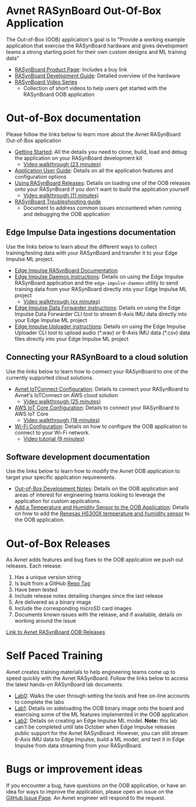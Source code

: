 # Avnet RASynBoard Out-Of-Box Application

The Out-of-Box (OOB) application's goal is to "Provide a working example application that exercise the RASynBoard hardware and gives development teams a strong starting point for their own custom designs and ML training data"

- [RASynBoard Product Page](http://avnet.me/RASynBoard): Includes a buy link
- [RASynBoard Development Guide](http://avnet.me/rasynboard-ug): Detailed overview of the hardware
- [RASynBoard Video Series](./docs/RASnyVideoSeries.md)
    - Collection of short videos to help users get started with the RASynBoard OOB application

# Out-of-Box documentation
Please follow the links below to learn more about the Avnet RASynBoard Out-of-Box application

- [Getting Started](./docs/RASyBoardGettingStarted.md): All the details you need to clone, build, load and debug the application on your RASynBoard development kit
    - [Video walkthrough (23 minutes)](http://avnet.me/RASynGettingStartedVideo)
- [Application User Guide](./docs/ApplicationUserGuide.md): Details on all the application features and configuration options
- [Using RASynBoard Releases](./docs/UsingRASynbBoardReleases.md): Details on loading one of the OOB releases onto your RASynBoard if you don't want to build the application yourself
    - [Video walkthrough (11 minutes)](http://avnet.me/RASynUsingReleasesVideo)
- [RASynBoard Troubleshooting guide](./docs/RASynTroubleshootingGuide.md)
    - Document to address common issues encountered when running and debugging the OOB application

## Edge Impulse Data ingestions documentation
Use the links below to learn about the different ways to collect training/testing data with your RASynBoard and transfer it to your Edge Impulse ML project.

- [Edge Impulse RASynBoard Documentation](https://docs.edgeimpulse.com/docs/development-platforms/officially-supported-mcu-targets/avnet-rasynboard)
- [Edge Impulse Daemon instructions](./docs/RASynEdgeImpulseDataIngestion.md): Details on using the Edge Impulse RASynBoard application and the ```edge-impulse-daemon``` utility to send training data from your RASynBoard directly into your Edge Impulse ML project
    - [Video walkthrough (xx minutes)](http://avnet.me/RASynDataIngestionVideo)
- [Edge Impulse Data Forwarder instructions](./docs/EdgeImpulseDataForwarder.md): Details on using the Edge Impulse Data Forwarder CLI tool to stream 6-Axis IMU data directly into your Edge Impulse ML project
- [Edge Impulse Uploader instructions](./docs/EdgeImpulseUploader.md): Details on using the Edge Impulse Uploader CLI tool to upload audio (\*.wav) or 6-Axis IMU data (\*.csv) data files directly into your Edge Impulse ML project

## Connecting your RASynBoard to a cloud solution
Use the links below to learn how to connect your RASynBoard to one of the currently supported cloud solutions.

- [Avnet IoTConnect Configuration](./docs/IoTConnect.md):  Details to connect your RASynBoard to Avnet's IoTConnect on AWS cloud solution
    - [Video walkthrough (25 minutes)](http://avnet.me/IoTConnectOnAWS)
- [AWS IoT Core Configuration](./docs/awsIoTCore.md):  Details to connect your RASynBoard to AWS IoT Core
    - [Video walkthrough (18 minutes)](http://avnet.me/RASynAwsIotCore)
- [Wi-Fi Configuration](./docs/WiFiSetup.md):  Details on how to configure the OOB application to connect to your Wi-Fi network. 
    - [Video tutorial (9 minutes)](http://avnet.me/RASynWiFi)

## Software development documentation
Use the links below to learn how to modify the Avnet OOB application to target your specific application requirements.

- [Out-of-Box Development Notes](./docs/OobDevelopmentNotes.md): Details on the OOB application and areas of interest for engineering teams looking to leverage the application for custom applications.
- [Add a Temperature and Humidity Sensor to the OOB Application](./docs/addTempHumiditySensor.md): Details on how to add the [Renesas HS300X temperature and humidity sensor](https://www.renesas.com/us/en/products/sensor-products/humidity-sensors/us082-hs3001evz-relative-humidity-sensor-pmod-board-renesas-quick-connect-iot) to the OOB application.

# Out-of-Box Releases
As Avnet adds features and bug fixes to the OOB application we push out releases.  Each release:

1. Has a unique version string
2. Is built from a GitHub [Repo Tag](https://github.com/Avnet/RASynBoard-Out-of-Box-Demo/tags)
3. Have been tested
4. Include release notes detailing changes since the last release
5. Are delivered as a binary image
6. Include the corresponding microSD card images 
7. Documents known issues with the release, and if available, details on working around the issue

[Link to Avnet RASynBoard OOB Releases](https://github.com/Avnet/RASynBoard-Out-of-Box-Demo/releases)

# Self Paced Training
Avnet creates training materials to help engineering teams come up to speed quickly with the Avnet RASynBoard.  Follow the links below to access the latest hands-on RASynBoard lab documents.

- [Lab0](http://avnet.me/ML-Workshop-Lab0): Walks the user through setting the tools and free on-line accounts to complete the labs
- [Lab1](http://avnet.me/ML-Workshop-Lab1): Details on sideloading the OOB binary image onto the board and exercising some of the ML features implemented in the OOB application
- [Lab2](http://avnet.me/ML-Workshop-Lab2): Details on creating an Edge Impulse ML model.  **Note:** this lab can't be completed until late October when Edge Impulse releases public support for the Avnet RASynBoard.  However, you can still stream 6-Axis IMU data to Edge Impulse, build a ML model, and test it in Edge Impulse from data streaming from your RASynBoard.

# Bugs or improvement ideas
If you encounter a bug, have questions on the OOB application, or have an idea for ways to improve the application, please open an issue on the [GitHub Issue Page](https://github.com/Avnet/RASynBoard-Out-of-Box-Demo/issues).  An Avnet engineer will respond to the request.